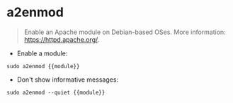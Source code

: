 # a2enmod

> Enable an Apache module on Debian-based OSes.
> More information: <https://httpd.apache.org/>.

- Enable a module:

`sudo a2enmod {{module}}`

- Don't show informative messages:

`sudo a2enmod --quiet {{module}}`
